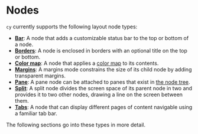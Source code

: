 # Nodes

`cy` currently supports the following layout node types:

- **[Bar](/layouts/nodes/bar.md)**: A node that adds a customizable status bar to the top or bottom of a node.
- **[Borders](/layouts/nodes/borders.md)**: A node is enclosed in borders with an optional title on the top or bottom.
- **[Color map](/layouts/nodes/color-map.md)**: A node that applies a [color map](/parameters/colors.md#color-maps) to its contents.
- **[Margins](/layouts/nodes/margins.md)**: A margins mode constrains the size of its child node by adding transparent margins.
- **[Pane](/layouts/nodes/pane.md)**: A pane node can be attached to panes that exist in [the node tree](/groups-and-panes.md).
- **[Split](/layouts/nodes/split.md)**: A split node divides the screen space of its parent node in two and provides it to two other nodes, drawing a line on the screen between them.
- **[Tabs](/layouts/nodes/tabs.md)**: A node that can display different pages of content navigable using a familiar tab bar.

The following sections go into these types in more detail.
